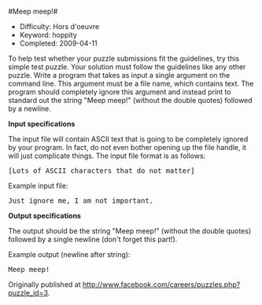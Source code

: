 #Meep meep!#

* Difficulty:  Hors d'oeuvre
* Keyword:     hoppity
* Completed:   2009-04-11

To help test whether your puzzle submissions fit the guidelines, try this simple test puzzle. Your solution must follow the guidelines like any other puzzle. Write a program that takes as input a single argument on the command line. This argument must be a file name, which contains text. The program should completely ignore this argument and instead print to standard out the string "Meep meep!" (without the double quotes) followed by a newline.

**Input specifications**

The input file will contain ASCII text that is going to be completely ignored by your program. In fact, do not even bother opening up the file handle, it will just complicate things. The input file format is as follows:

<pre>
[Lots of ASCII characters that do not matter]
</pre>

Example input file:

<pre>
Just ignore me, I am not important.
</pre>

**Output specifications**

The output should be the string "Meep meep!" (without the double quotes) followed by a single newline (don't forget this part!).

Example output (newline after string):

<pre>
Meep meep!
</pre>

Originally published at http://www.facebook.com/careers/puzzles.php?puzzle_id=3.